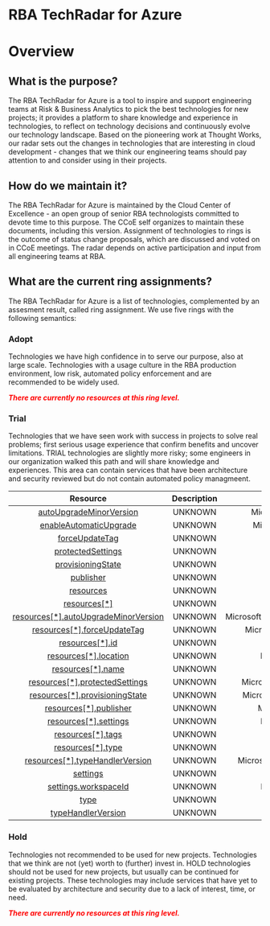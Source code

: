
RBA TechRadar for Azure
=======================

# Overview

## What is the purpose?


The RBA TechRadar for Azure is a tool to inspire and support engineering teams at Risk & Business Analytics to pick the best technologies for new projects; it provides a platform to share knowledge and experience in technologies, to reflect on technology decisions and continuously evolve our technology landscape.  Based on the pioneering work at Thought Works, our radar sets out the changes in technologies that are interesting in cloud development - changes that we think our engineering teams should pay attention to and consider using in their projects.
## How do we maintain it?


The RBA TechRadar for Azure is maintained by the Cloud Center of Excellence - an open group of senior RBA technologists committed to devote time to this purpose.  The CCoE self organizes to maintain these documents, including this version.  Assignment of technologies to rings is the outcome of status change proposals, which are discussed and voted on in CCoE meetings.  The radar depends on active participation and input from all engineering teams at RBA.
## What are the current ring assignments?


The RBA TechRadar for Azure is a list of technologies, complemented by an assesment result, called ring assignment.  We use five rings with the following semantics:
### Adopt


Technologies we have high confidence in to serve our purpose, also at large scale.  Technologies with a usage culture in the RBA production environment, low risk, automated policy enforcement and are recommended to be widely used.  
  
***<font color="red"> There are currently no resources at this ring level. </font>***
### Trial


Technologies that we have seen work with success in projects to solve real problems;  first serious usage experience that confirm benefits and uncover limitations.  TRIAL technologies are slightly more risky; some engineers in our organization walked this path and will share knowledge and experiences.  This area can contain services that have been architecture and security reviewed but do not contain automated policy managmeent.  

|Resource|Description|Path|Status|
| :---: | :---: | :---: | :---: |
|[autoUpgradeMinorVersion](https://github.com/openrba/python-azure-techradar/blob/master/Microsoft.Compute/virtualMachines/extensions/autoUpgradeMinorVersion/README.md)|UNKNOWN|Microsoft.Compute/virtualMachines/extensions/autoUpgradeMinorVersion|TRIAL|
|[enableAutomaticUpgrade](https://github.com/openrba/python-azure-techradar/blob/master/Microsoft.Compute/virtualMachines/extensions/enableAutomaticUpgrade/README.md)|UNKNOWN|Microsoft.Compute/virtualMachines/extensions/enableAutomaticUpgrade|TRIAL|
|[forceUpdateTag](https://github.com/openrba/python-azure-techradar/blob/master/Microsoft.Compute/virtualMachines/extensions/forceUpdateTag/README.md)|UNKNOWN|Microsoft.Compute/virtualMachines/extensions/forceUpdateTag|TRIAL|
|[protectedSettings](https://github.com/openrba/python-azure-techradar/blob/master/Microsoft.Compute/virtualMachines/extensions/protectedSettings/README.md)|UNKNOWN|Microsoft.Compute/virtualMachines/extensions/protectedSettings|TRIAL|
|[provisioningState](https://github.com/openrba/python-azure-techradar/blob/master/Microsoft.Compute/virtualMachines/extensions/provisioningState/README.md)|UNKNOWN|Microsoft.Compute/virtualMachines/extensions/provisioningState|TRIAL|
|[publisher](https://github.com/openrba/python-azure-techradar/blob/master/Microsoft.Compute/virtualMachines/extensions/publisher/README.md)|UNKNOWN|Microsoft.Compute/virtualMachines/extensions/publisher|TRIAL|
|[resources](https://github.com/openrba/python-azure-techradar/blob/master/Microsoft.Compute/virtualMachines/extensions/resources/README.md)|UNKNOWN|Microsoft.Compute/virtualMachines/extensions/resources|TRIAL|
|[resources[*]](https://github.com/openrba/python-azure-techradar/blob/master/Microsoft.Compute/virtualMachines/extensions/resources[*]/README.md)|UNKNOWN|Microsoft.Compute/virtualMachines/extensions/resources[*]|TRIAL|
|[resources[*].autoUpgradeMinorVersion](https://github.com/openrba/python-azure-techradar/blob/master/Microsoft.Compute/virtualMachines/extensions/resources[*].autoUpgradeMinorVersion/README.md)|UNKNOWN|Microsoft.Compute/virtualMachines/extensions/resources[*].autoUpgradeMinorVersion|TRIAL|
|[resources[*].forceUpdateTag](https://github.com/openrba/python-azure-techradar/blob/master/Microsoft.Compute/virtualMachines/extensions/resources[*].forceUpdateTag/README.md)|UNKNOWN|Microsoft.Compute/virtualMachines/extensions/resources[*].forceUpdateTag|TRIAL|
|[resources[*].id](https://github.com/openrba/python-azure-techradar/blob/master/Microsoft.Compute/virtualMachines/extensions/resources[*].id/README.md)|UNKNOWN|Microsoft.Compute/virtualMachines/extensions/resources[*].id|TRIAL|
|[resources[*].location](https://github.com/openrba/python-azure-techradar/blob/master/Microsoft.Compute/virtualMachines/extensions/resources[*].location/README.md)|UNKNOWN|Microsoft.Compute/virtualMachines/extensions/resources[*].location|TRIAL|
|[resources[*].name](https://github.com/openrba/python-azure-techradar/blob/master/Microsoft.Compute/virtualMachines/extensions/resources[*].name/README.md)|UNKNOWN|Microsoft.Compute/virtualMachines/extensions/resources[*].name|TRIAL|
|[resources[*].protectedSettings](https://github.com/openrba/python-azure-techradar/blob/master/Microsoft.Compute/virtualMachines/extensions/resources[*].protectedSettings/README.md)|UNKNOWN|Microsoft.Compute/virtualMachines/extensions/resources[*].protectedSettings|TRIAL|
|[resources[*].provisioningState](https://github.com/openrba/python-azure-techradar/blob/master/Microsoft.Compute/virtualMachines/extensions/resources[*].provisioningState/README.md)|UNKNOWN|Microsoft.Compute/virtualMachines/extensions/resources[*].provisioningState|TRIAL|
|[resources[*].publisher](https://github.com/openrba/python-azure-techradar/blob/master/Microsoft.Compute/virtualMachines/extensions/resources[*].publisher/README.md)|UNKNOWN|Microsoft.Compute/virtualMachines/extensions/resources[*].publisher|TRIAL|
|[resources[*].settings](https://github.com/openrba/python-azure-techradar/blob/master/Microsoft.Compute/virtualMachines/extensions/resources[*].settings/README.md)|UNKNOWN|Microsoft.Compute/virtualMachines/extensions/resources[*].settings|TRIAL|
|[resources[*].tags](https://github.com/openrba/python-azure-techradar/blob/master/Microsoft.Compute/virtualMachines/extensions/resources[*].tags/README.md)|UNKNOWN|Microsoft.Compute/virtualMachines/extensions/resources[*].tags|TRIAL|
|[resources[*].type](https://github.com/openrba/python-azure-techradar/blob/master/Microsoft.Compute/virtualMachines/extensions/resources[*].type/README.md)|UNKNOWN|Microsoft.Compute/virtualMachines/extensions/resources[*].type|TRIAL|
|[resources[*].typeHandlerVersion](https://github.com/openrba/python-azure-techradar/blob/master/Microsoft.Compute/virtualMachines/extensions/resources[*].typeHandlerVersion/README.md)|UNKNOWN|Microsoft.Compute/virtualMachines/extensions/resources[*].typeHandlerVersion|TRIAL|
|[settings](https://github.com/openrba/python-azure-techradar/blob/master/Microsoft.Compute/virtualMachines/extensions/settings/README.md)|UNKNOWN|Microsoft.Compute/virtualMachines/extensions/settings|TRIAL|
|[settings.workspaceId](https://github.com/openrba/python-azure-techradar/blob/master/Microsoft.Compute/virtualMachines/extensions/settings.workspaceId/README.md)|UNKNOWN|Microsoft.Compute/virtualMachines/extensions/settings.workspaceId|TRIAL|
|[type](https://github.com/openrba/python-azure-techradar/blob/master/Microsoft.Compute/virtualMachines/extensions/type/README.md)|UNKNOWN|Microsoft.Compute/virtualMachines/extensions/type|TRIAL|
|[typeHandlerVersion](https://github.com/openrba/python-azure-techradar/blob/master/Microsoft.Compute/virtualMachines/extensions/typeHandlerVersion/README.md)|UNKNOWN|Microsoft.Compute/virtualMachines/extensions/typeHandlerVersion|TRIAL|

### Hold


Technologies not recommended to be used for new projects. Technologies that we think are not (yet) worth to (further) invest in.  HOLD technologies should not be used for new projects, but usually can be continued for existing projects.  These technologies may include services that have yet to be evaluated by architecture and security due to a lack of interest, time, or need.  
  
***<font color="red"> There are currently no resources at this ring level. </font>***